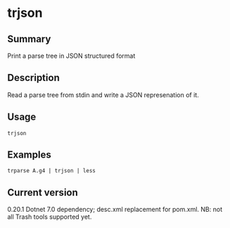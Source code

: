 # trjson

## Summary

Print a parse tree in JSON structured format

## Description

Read a parse tree from stdin and write a JSON represenation of it.

## Usage

    trjson

## Examples

    trparse A.g4 | trjson | less

## Current version

0.20.1 Dotnet 7.0 dependency; desc.xml replacement for pom.xml. NB: not all Trash tools supported yet.
